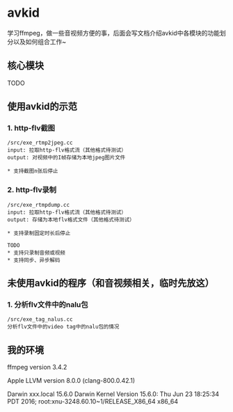 # avkid

学习ffmpeg，做一些音视频方便的事，后面会写文档介绍avkid中各模块的功能划分以及如何组合工作~

## 核心模块

TODO

## 使用avkid的示范

### 1. http-flv截图

```
/src/exe_rtmp2jpeg.cc
input: 拉取http-flv格式流（其他格式待测试）
output: 对视频中的I帧存储为本地jpeg图片文件

* 支持截图n张后停止
```

### 2. http-flv录制

```
/src/exe_rtmpdump.cc
input: 拉取http-flv格式流（其他格式待测试）
output: 存储为本地flv格式文件（其他格式待测试）

* 支持录制固定时长后停止

TODO
* 支持只录制音频或视频
* 支持同步、异步解码
```

## 未使用avkid的程序（和音视频相关，临时先放这）

### 1. 分析flv文件中的nalu包

```
/src/exe_tag_nalus.cc
分析flv文件中的video tag中的nalu包的情况
```

## 我的环境

ffmpeg version 3.4.2

Apple LLVM version 8.0.0 (clang-800.0.42.1)

Darwin xxx.local 15.6.0 Darwin Kernel Version 15.6.0: Thu Jun 23 18:25:34 PDT 2016; root:xnu-3248.60.10~1/RELEASE_X86_64 x86_64

